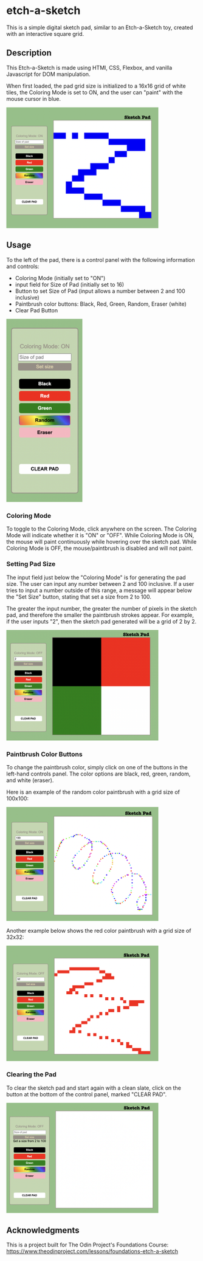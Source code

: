 # etch-a-sketch

This is a simple digital sketch pad, similar to an Etch-a-Sketch toy, created with an interactive square grid.

## Description

This Etch-a-Sketch is made using HTMl, CSS, Flexbox, and vanilla Javascript for DOM manipulation.

When first loaded, the pad grid size is initialized to a 16x16 grid of white tiles, the Coloring Mode is set to ON, and the user can "paint" with the mouse cursor in blue.

<img src="initialized.png" width="400">

## Usage

To the left of the pad, there is a control panel with the following information and controls:

- Coloring Mode (initially set to "ON")
- input field for Size of Pad (initially set to 16)
- Button to set Size of Pad (input allows a number between 2 and 100 inclusive)
- Paintbrush color buttons: Black, Red, Green, Random, Eraser (white)
- Clear Pad Button

<img src="controlpanel.png" width="200">

### Coloring Mode

To toggle to the Coloring Mode, click anywhere on the screen. The Coloring Mode will indicate whether it is "ON" or "OFF". While Coloring Mode is ON, the mouse will paint continuously while hovering over the sketch pad. While Coloring Mode is OFF, the mouse/paintbrush is disabled and will not paint.

### Setting Pad Size

The input field just below the "Coloring Mode" is for generating the pad size. The user can input any number between 2 and 100 inclusive. If a user tries to input a number outside of this range, a message will appear below the "Set Size" button, stating that set a size from 2 to 100.

The greater the input number, the greater the number of pixels in the sketch pad, and therefore the smaller the paintbrush strokes appear. For example, if the user inputs "2", then the sketch pad generated will be a grid of 2 by 2.

<img src="twobytwogrid.png" width="400">

### Paintbrush Color Buttons

To change the paintbrush color, simply click on one of the buttons in the left-hand controls panel. The color options are black, red, green, random, and white (eraser).

Here is an example of the random color paintbrush with a grid size of 100x100:

<img src="randompaint100by100.png" width="400">

Another example below shows the red color paintbrush with a grid size of 32x32:

<img src="redpaint32by32.png" width="400">

### Clearing the Pad

To clear the sketch pad and start again with a clean slate, click on the button at the bottom of the control panel, marked "CLEAR PAD".

<img src="clearedpad.png" width="400">

## Acknowledgments

This is a project built for The Odin Project's Foundations Course:
https://www.theodinproject.com/lessons/foundations-etch-a-sketch
